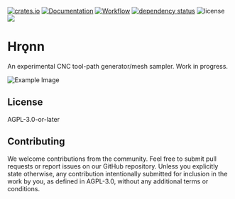 [![crates.io](https://img.shields.io/crates/v/hronn.svg)](https://crates.io/crates/hronn)
[![Documentation](https://docs.rs/hronn/badge.svg)](https://docs.rs/hronn)
[![Workflow](https://github.com/eadf/hronn/workflows/Rust/badge.svg)](https://github.com/eadf/hronn.rs/workflows/Rust/badge.svg)
[![dependency status](https://deps.rs/crate/hronn/0.3.0/status.svg)](https://deps.rs/crate/hronn/0.3.0)
![license](https://img.shields.io/crates/l/hronn)
[![](https://img.shields.io/static/v1?label=Sponsor&message=%E2%9D%A4&logo=GitHub&color=%23fe8e86)](https://github.com/sponsors/eadf)

# Hrǫnn

An experimental CNC tool-path generator/mesh sampler. Work in progress.

![Example Image](https://github.com/eadf/hallr/assets/655495/af3a0456-1c9c-43b1-a1eb-3512c29fd5b2)

## License
AGPL-3.0-or-later

## Contributing

We welcome contributions from the community.
Feel free to submit pull requests or report issues on our GitHub repository.
Unless you explicitly state otherwise, any contribution intentionally submitted for inclusion in the work by you,
as defined in AGPL-3.0, without any additional terms or conditions.
